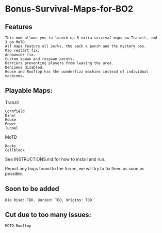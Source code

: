 # Bonus-Survival-Maps-for-BO2

## Features
```
This mod allows you to launch up 5 extra survival maps on Tranzit, and 3 on MoTD
All maps feature all perks, the pack a punch and the mystery box.
Map restart fix.
Announcer fix.
Custom spawn and respawn points.
Barriers preventing players from leaving the area.
Denizens disabled.
House and Rooftop has the wunderfizz machine instead of individual machines.
```
## Playable Maps:
Tranzit
```
Cornfield
Diner
House
Power
Tunnel
```
MoTD
```
Docks
Cellblock
```
See INSTRUCTIONS.md for how to install and run.

Report any bugs found to the forum, we will try to fix them as soon as possible.

## Soon to be added
```
Die Rise: TBD, Buried: TBD, Origins: TBD
```

## Cut due to too many issues:
```
MOTD Rooftop
```
